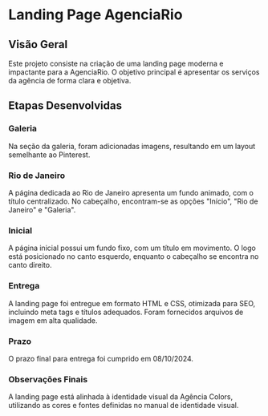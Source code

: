 # Landing Page AgenciaRio

## Visão Geral
Este projeto consiste na criação de uma landing page moderna e impactante para a AgenciaRio. O objetivo principal é apresentar os serviços da agência de forma clara e objetiva.

## Etapas Desenvolvidas

### Galeria
Na seção da galeria, foram adicionadas imagens, resultando em um layout semelhante ao Pinterest.

### Rio de Janeiro
A página dedicada ao Rio de Janeiro apresenta um fundo animado, com o título centralizado. No cabeçalho, encontram-se as opções "Início", "Rio de Janeiro" e "Galeria".

### Inicial
A página inicial possui um fundo fixo, com um título em movimento. O logo está posicionado no canto esquerdo, enquanto o cabeçalho se encontra no canto direito.

### Entrega
A landing page foi entregue em formato HTML e CSS, otimizada para SEO, incluindo meta tags e títulos adequados. Foram fornecidos arquivos de imagem em alta qualidade.

### Prazo
O prazo final para entrega foi cumprido em 08/10/2024.

### Observações Finais
A landing page está alinhada à identidade visual da Agência Colors, utilizando as cores e fontes definidas no manual de identidade visual.